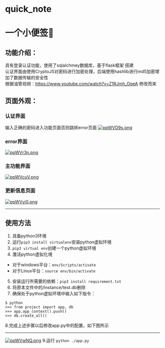 # quick_note
# 一个小便签📙
## 功能介绍：
具有登录认证功能，使用了sqlalchmey数据库，基于flask框架
搭建<br>
认证界面由使用CryptoJS对密码进行加密处理，后端使用hashlib进行md5加密增加了数据传输的安全性<br>
根据油管视频：https://www.youtube.com/watch?v=Z1RJmh_OqeA 修改而来
## 页面外观：
### 认证界面
输入正确的密码进入功能页面否则跳转error页面
[![ppWVD9s.png](https://s1.ax1x.com/2023/04/01/ppWVD9s.png)](https://imgse.com/i/ppWVD9s)

### error界面
[![ppWVr3n.png](https://s1.ax1x.com/2023/04/01/ppWVr3n.png)](https://imgse.com/i/ppWVr3n)
### 主功能界面
[![ppWVcuV.png](https://s1.ax1x.com/2023/04/01/ppWVcuV.png)](https://imgse.com/i/ppWVcuV)

### 更新信息页面
[![ppWVyj0.png](https://s1.ax1x.com/2023/04/01/ppWVyj0.png)](https://imgse.com/i/ppWVyj0)
****

## 使用方法
1. 具备python3环境
2. 运行```pip3 install virtualenv```安装python虚拟环境
3. ```pip3 virtual env```创建一个python虚拟环境
4. 激活python虚拟化境
* 对于windows平台：```env/Scripts/activate```
* 对于Linux平台：```source env/bin/activate ```
5. 安装运行所需要的依赖：```pip3 install requirement.txt```
6. 将原本文件中的/instance/test.db删除
7. 确保处于python虚拟环境中输入如下指令：
```
$ python
>>> from project import app, db
>>> app.app_context().push()
>>> db.create_all()
```
8.完成上述步骤以后修改app.py中的配置，如下图所示
***
[![ppWVwNQ.png](https://s1.ax1x.com/2023/04/01/ppWVwNQ.png)](https://imgse.com/i/ppWVwNQ)
9.运行 ```python ./app.py```